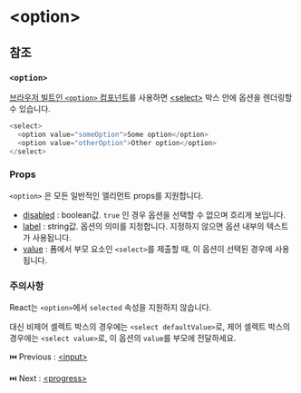 # &lt;option&gt;

## 참조

### **`<option>`**

[브라우저 빌트인 `<option>` 컴포넌트](https://developer.mozilla.org/ko/docs/Web/HTML/Element/option)를 사용하면 [&lt;select&gt;](https://react-ko.dev/reference/react-dom/components/select) 박스 안에 옵션을 렌더링할 수 있습니다.

```typescript
<select>
  <option value="someOption">Some option</option>
  <option value="otherOption">Other option</option>
</select>
```

### **Props**

`<option>` 은 모든 일반적인 엘리먼트 props를 지원합니다.

- [disabled](https://developer.mozilla.org/ko/docs/Web/HTML/Element/option#disabled) : boolean값. `true` 인 경우 옵션을 선택할 수 없으며 흐리게 보입니다.
- [label](https://developer.mozilla.org/ko/docs/Web/HTML/Element/option#label) : string값. 옵션의 의미를 지정합니다. 지정하지 않으면 옵션 내부의 텍스트가 사용됩니다.
- [value](https://developer.mozilla.org/ko/docs/Web/HTML/Element/option#value) : 폼에서 부모 요소인 `<select>`를 제출할 때, 이 옵션이 선택된 경우에 사용됩니다.

### 주의사항

React는 `<option>`에서 `selected` 속성을 지원하지 않습니다. 

대신 비제어 셀렉트 박스의 경우에는 `<select defaultValue>`로, 제어 셀렉트 박스의 경우에는 `<select value>`로, 이 옵션의 `value`를 부모에 전달하세요.

⏮️ Previous : [&lt;input&gt;](./002-input.md)

⏭️ Next : [&lt;progress&gt;](./004-progress.md)